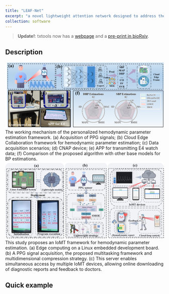 ```yaml
---
title: "LEAF-Net"
excerpt: "a novel lightweight attention network designed to address the challenge of high-resolution quality assessment (QA) in multimodal data"
collection: software
---
```


> **Update!**: txtools now has a [webpage](https://github.com/liuyisi123/Leaf_Net) and a 
[pre-print in bioRxiv](https://linkinghub.elsevier.com/retrieve/pii/S1568494624011645).

## Description

![](/images/Fig.1.jpg)
The working mechanism of the personalized hemodynamic parameter estimation framework.  (a) Acquisition of PPG signals; (b) Cloud Edge Collaboration framework for hemodynamic parameter estimation; (c) Data acquisition scenarios; (d) CNAP device; (e) APP for transmitting E4 watch data; (f) Comparison of the proposed algorithm with other base models for BP estimations.
![](/images/Fig.2.jpg)
This study proposes an IoMT framework for hemodynamic parameter estimation. (a) Edge computing on a Linux embedded development board. (b) A PPG signal acquisition, the proposed multitasking framework and multidimensional compression strategy. (c) This server enables simultaneous access by multiple IoMT devices, allowing online downloading of diagnostic reports and feedback to doctors.

## Quick example
